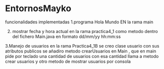 # EntornosMayko

funcionalidades implementadas 
1.programa Hola Mundo
EN la rama main 

2. mostrar fecha y hora actual 
en la rama practica4_1 como metodo dentro del fichero Main.java 
en formato dd/mm/yy hh:mm:ss

3.Manejo de usuarios
en la rama Practica4_1B 
se creo clase usuario con sus atributos publicos
se añadiro metodo crearUsuarios en Main , que en main pide por teclado una cantidad de usuarios con esa cantidad llama a metodo crear usuarios
y otro metodo de mostrar usuarios por consola 
